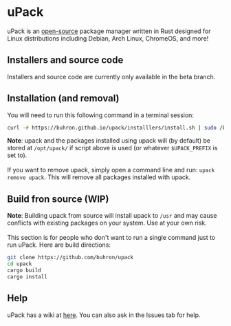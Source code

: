 # uPack
uPack is an [open-source](https://github.com/buhron/upack/#) package manager written in Rust designed for Linux distributions including Debian, Arch Linux, ChromeOS, and more!
## Installers and source code          
Installers and source code are currently only available in the beta branch.
## Installation (and removal)
You will need to run this following command in a terminal session:

```bash
curl -# https://buhron.github.io/upack/installlers/install.sh | sudo /bin/bash
```

**Note**: upack and the packages installed using upack will (by default) be stored at `/opt/upack/` if script above is used (or whatever `$UPACK_PREFIX` is set to).
<br/><br>
​​
If you want to remove upack, simply open a command line and run: `upack remove upack`. This will remove all packages installed with upack.
## Build fron source (WIP)
**Note**: Building upack from source will install upack to `/usr` and may cause conflicts with existing packages on your system. Use at your own risk.
<br/><br>
This section is for people who don't want to run a single command just to run uPack. Here are build directions:
```sh
git clone https://github.com/buhron/upack
cd upack
cargo build
cargo install
```
## Help
uPack has a wiki at [here](https://github.com/buhron/upack/wiki). You can also ask in the Issues tab for help.<br>
